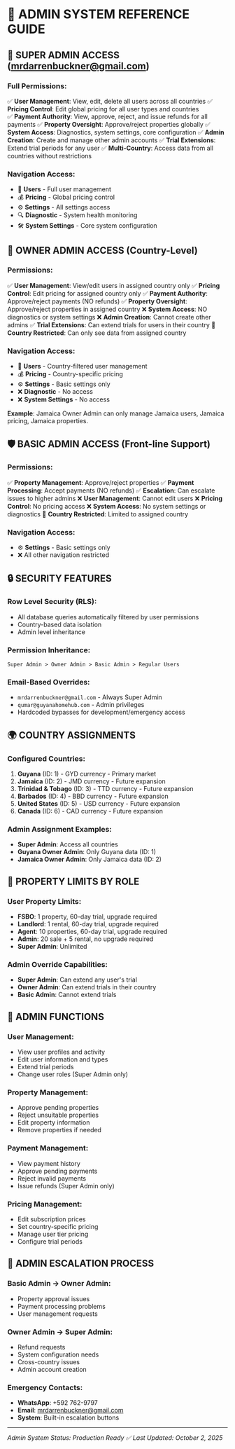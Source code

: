# 🔐 ADMIN SYSTEM REFERENCE GUIDE

## 👑 SUPER ADMIN ACCESS (mrdarrenbuckner@gmail.com)

### Full Permissions:
✅ **User Management**: View, edit, delete all users across all countries
✅ **Pricing Control**: Edit global pricing for all user types and countries  
✅ **Payment Authority**: View, approve, reject, and issue refunds for all payments
✅ **Property Oversight**: Approve/reject properties globally
✅ **System Access**: Diagnostics, system settings, core configuration
✅ **Admin Creation**: Create and manage other admin accounts
✅ **Trial Extensions**: Extend trial periods for any user
✅ **Multi-Country**: Access data from all countries without restrictions

### Navigation Access:
- 👥 **Users** - Full user management
- 💰 **Pricing** - Global pricing control  
- ⚙️ **Settings** - All settings access
- 🔍 **Diagnostic** - System health monitoring
- 🛠️ **System Settings** - Core system configuration

## 🏴 OWNER ADMIN ACCESS (Country-Level)

### Permissions:
✅ **User Management**: View/edit users in assigned country only
✅ **Pricing Control**: Edit pricing for assigned country only
✅ **Payment Authority**: Approve/reject payments (NO refunds)
✅ **Property Oversight**: Approve/reject properties in assigned country
❌ **System Access**: NO diagnostics or system settings
❌ **Admin Creation**: Cannot create other admins
✅ **Trial Extensions**: Can extend trials for users in their country
🏴 **Country Restricted**: Can only see data from assigned country

### Navigation Access:
- 👥 **Users** - Country-filtered user management
- 💰 **Pricing** - Country-specific pricing
- ⚙️ **Settings** - Basic settings only
- ❌ **Diagnostic** - No access
- ❌ **System Settings** - No access

**Example**: Jamaica Owner Admin can only manage Jamaica users, Jamaica pricing, Jamaica properties.

## 🛡️ BASIC ADMIN ACCESS (Front-line Support)

### Permissions:
✅ **Property Management**: Approve/reject properties
✅ **Payment Processing**: Accept payments (NO refunds)
✅ **Escalation**: Can escalate issues to higher admins
❌ **User Management**: Cannot edit users
❌ **Pricing Control**: No pricing access
❌ **System Access**: No system settings or diagnostics
🏴 **Country Restricted**: Limited to assigned country

### Navigation Access:
- ⚙️ **Settings** - Basic settings only
- ❌ All other navigation restricted

## 🔒 SECURITY FEATURES

### Row Level Security (RLS):
- All database queries automatically filtered by user permissions
- Country-based data isolation
- Admin level inheritance

### Permission Inheritance:
```
Super Admin > Owner Admin > Basic Admin > Regular Users
```

### Email-Based Overrides:
- `mrdarrenbuckner@gmail.com` - Always Super Admin
- `qumar@guyanahomehub.com` - Admin privileges
- Hardcoded bypasses for development/emergency access

## 🌍 COUNTRY ASSIGNMENTS

### Configured Countries:
1. **Guyana** (ID: 1) - GYD currency - Primary market
2. **Jamaica** (ID: 2) - JMD currency - Future expansion
3. **Trinidad & Tobago** (ID: 3) - TTD currency - Future expansion  
4. **Barbados** (ID: 4) - BBD currency - Future expansion
5. **United States** (ID: 5) - USD currency - Future expansion
6. **Canada** (ID: 6) - CAD currency - Future expansion

### Admin Assignment Examples:
- **Super Admin**: Access all countries
- **Guyana Owner Admin**: Only Guyana data (ID: 1)
- **Jamaica Owner Admin**: Only Jamaica data (ID: 2)

## 🎯 PROPERTY LIMITS BY ROLE

### User Property Limits:
- **FSBO**: 1 property, 60-day trial, upgrade required
- **Landlord**: 1 rental, 60-day trial, upgrade required
- **Agent**: 10 properties, 60-day trial, upgrade required
- **Admin**: 20 sale + 5 rental, no upgrade required
- **Super Admin**: Unlimited

### Admin Override Capabilities:
- **Super Admin**: Can extend any user's trial
- **Owner Admin**: Can extend trials in their country
- **Basic Admin**: Cannot extend trials

## 🔧 ADMIN FUNCTIONS

### User Management:
- View user profiles and activity
- Edit user information and types
- Extend trial periods
- Change user roles (Super Admin only)

### Property Management:  
- Approve pending properties
- Reject unsuitable properties
- Edit property information
- Remove properties if needed

### Payment Management:
- View payment history
- Approve pending payments
- Reject invalid payments  
- Issue refunds (Super Admin only)

### Pricing Management:
- Edit subscription prices
- Set country-specific pricing
- Manage user tier pricing
- Configure trial periods

## 🚨 ADMIN ESCALATION PROCESS

### Basic Admin → Owner Admin:
- Property approval issues
- Payment processing problems
- User management requests

### Owner Admin → Super Admin:
- Refund requests
- System configuration needs
- Cross-country issues
- Admin account creation

### Emergency Contacts:
- **WhatsApp**: +592 762-9797
- **Email**: mrdarrenbuckner@gmail.com
- **System**: Built-in escalation buttons

---
*Admin System Status: Production Ready ✅*
*Last Updated: October 2, 2025*